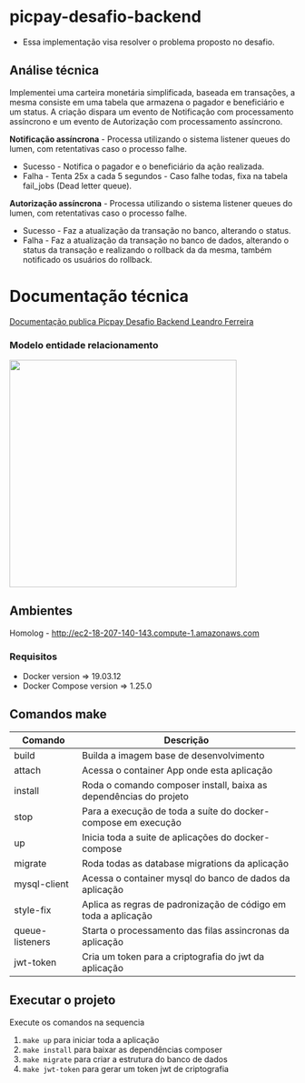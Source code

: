 
# picpay-desafio-backend
- Essa implementação visa resolver o problema proposto no desafio.

## Análise técnica
Implementei uma carteira monetária simplificada, baseada em transações, a mesma consiste em uma tabela que armazena o pagador e beneficiário e um status. A criação dispara um evento de Notificação com processamento assíncrono e um evento de Autorização com processamento assíncrono.

  
**Notificação assíncrona** - Processa utilizando o sistema listener queues do lumen, com retentativas caso o processo falhe.
- Sucesso - Notifica o pagador e o beneficiário da ação realizada.
- Falha - Tenta 25x a cada 5 segundos - Caso falhe todas, fixa na tabela fail_jobs (Dead letter queue).

**Autorização assíncrona** - Processa utilizando o sistema listener queues do lumen, com retentativas caso o processo falhe.
- Sucesso - Faz a atualização da transação no banco, alterando o status.
- Falha - Faz a atualização da transação no banco de dados, alterando o status da transação e realizando o rollback da da mesma, também notificado os usuários do rollback.

# Documentação técnica

  [Documentação publica Picpay Desafio Backend Leandro Ferreira](https://app.swaggerhub.com/apis/leandrodaf/PicpayDesafioBackendLeandroFerreira/1.0.0)

### Modelo entidade relacionamento

<img src="https://raw.githubusercontent.com/leandrodaf/picpay-desafio-backend/17-07-20/leandro-ferreira/mer.png" width="400">


## Ambientes
Homolog - http://ec2-18-207-140-143.compute-1.amazonaws.com


### Requisitos
- Docker version => 19.03.12
- Docker Compose version => 1.25.0
  
## Comandos make
| Comando | Descrição |
|--|--|
| build | Builda a imagem base de desenvolvimento |
| attach | Acessa o container App onde esta aplicação |
| install | Roda o comando composer install, baixa as dependências do projeto |
| stop | Para a execução de toda a suíte do docker-compose em execução |
| up | Inicia toda a suite de aplicações do docker-compose |
| migrate | Roda todas as database migrations da aplicação |
| mysql-client | Acessa o container mysql do banco de dados da aplicação |
| style-fix | Aplica as regras de padronização de código em toda a aplicação |
| queue-listeners | Starta o processamento das filas assincronas da aplicação |
| jwt-token| Cria um token para a criptografia do jwt da aplicação |

## Executar o projeto
Execute os comandos na sequencia
1. `make up` para iniciar toda a aplicação
2. `make install` para baixar as dependências composer
3. `make migrate` para criar a estrutura do banco de dados
4. `make jwt-token` para gerar um token jwt de criptografia